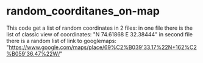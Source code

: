 # random_coorditanes_on-map
This code get a list of random coordinates in 2 files: 
in one file there is the list of classic view of coordinates:
"N 74.61868 E 32.38444"
in second file there is a random list of link to googlemaps: 
"https://www.google.com/maps/place/69%C2%B039'33.17%22N+162%C2%B059'36.47%22W/"
